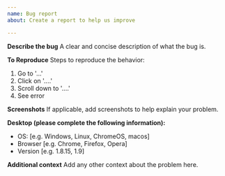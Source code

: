 ```yaml
---
name: Bug report
about: Create a report to help us improve

---
```


**Describe the bug**
A clear and concise description of what the bug is.

**To Reproduce**
Steps to reproduce the behavior:
1. Go to '...'
2. Click on '....'
3. Scroll down to '....'
4. See error

**Screenshots**
If applicable, add screenshots to help explain your problem.

**Desktop (please complete the following information):**
 - OS: [e.g. Windows, Linux, ChromeOS, macos]
 - Browser [e.g. Chrome, Firefox, Opera]
 - Version [e.g. 1.8.15, 1.9]

**Additional context**
Add any other context about the problem here.
